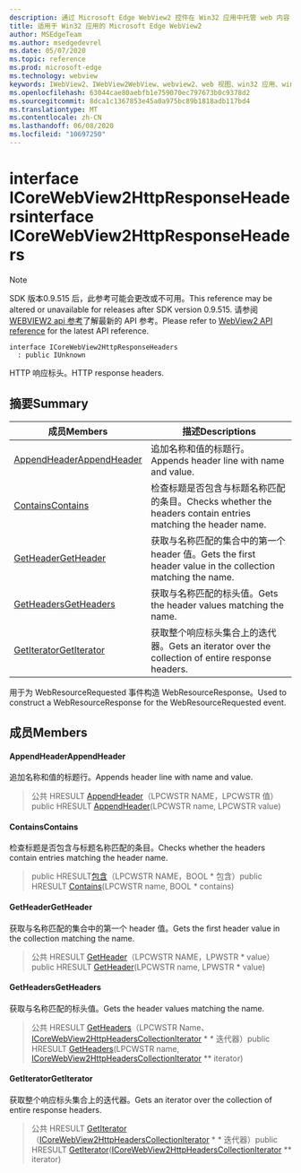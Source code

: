```yaml
---
description: 通过 Microsoft Edge WebView2 控件在 Win32 应用中托管 web 内容
title: 适用于 Win32 应用的 Microsoft Edge WebView2
author: MSEdgeTeam
ms.author: msedgedevrel
ms.date: 05/07/2020
ms.topic: reference
ms.prod: microsoft-edge
ms.technology: webview
keywords: IWebView2、IWebView2WebView、webview2、web 视图、win32 应用、win32、edge、ICoreWebView2、ICoreWebView2Controller、浏览器控件、边缘 html
ms.openlocfilehash: 63044cae80aebfb1e759070ec797673b0c9378d2
ms.sourcegitcommit: 8dca1c1367853e45a0a975bc89b1818adb117bd4
ms.translationtype: MT
ms.contentlocale: zh-CN
ms.lasthandoff: 06/08/2020
ms.locfileid: "10697250"
---
```

# <span data-ttu-id="7a188-104">interface ICoreWebView2HttpResponseHeaders</span><span class="sxs-lookup"><span data-stu-id="7a188-104">interface ICoreWebView2HttpResponseHeaders</span></span> 

> [!NOTE]
> <span data-ttu-id="7a188-105">SDK 版本0.9.515 后，此参考可能会更改或不可用。</span><span class="sxs-lookup"><span data-stu-id="7a188-105">This reference may be altered or unavailable for releases after SDK version 0.9.515.</span></span> <span data-ttu-id="7a188-106">请参阅[WEBVIEW2 api 参考](../../../webview2-api-reference.md)了解最新的 API 参考。</span><span class="sxs-lookup"><span data-stu-id="7a188-106">Please refer to [WebView2 API reference](../../../webview2-api-reference.md) for the latest API reference.</span></span>

```
interface ICoreWebView2HttpResponseHeaders
  : public IUnknown
```

<span data-ttu-id="7a188-107">HTTP 响应标头。</span><span class="sxs-lookup"><span data-stu-id="7a188-107">HTTP response headers.</span></span>

## <span data-ttu-id="7a188-108">摘要</span><span class="sxs-lookup"><span data-stu-id="7a188-108">Summary</span></span>

 <span data-ttu-id="7a188-109">成员</span><span class="sxs-lookup"><span data-stu-id="7a188-109">Members</span></span>                        | <span data-ttu-id="7a188-110">描述</span><span class="sxs-lookup"><span data-stu-id="7a188-110">Descriptions</span></span>
--------------------------------|---------------------------------------------
[<span data-ttu-id="7a188-111">AppendHeader</span><span class="sxs-lookup"><span data-stu-id="7a188-111">AppendHeader</span></span>](#appendheader) | <span data-ttu-id="7a188-112">追加名称和值的标题行。</span><span class="sxs-lookup"><span data-stu-id="7a188-112">Appends header line with name and value.</span></span>
[<span data-ttu-id="7a188-113">Contains</span><span class="sxs-lookup"><span data-stu-id="7a188-113">Contains</span></span>](#contains) | <span data-ttu-id="7a188-114">检查标题是否包含与标题名称匹配的条目。</span><span class="sxs-lookup"><span data-stu-id="7a188-114">Checks whether the headers contain entries matching the header name.</span></span>
[<span data-ttu-id="7a188-115">GetHeader</span><span class="sxs-lookup"><span data-stu-id="7a188-115">GetHeader</span></span>](#getheader) | <span data-ttu-id="7a188-116">获取与名称匹配的集合中的第一个 header 值。</span><span class="sxs-lookup"><span data-stu-id="7a188-116">Gets the first header value in the collection matching the name.</span></span>
[<span data-ttu-id="7a188-117">GetHeaders</span><span class="sxs-lookup"><span data-stu-id="7a188-117">GetHeaders</span></span>](#getheaders) | <span data-ttu-id="7a188-118">获取与名称匹配的标头值。</span><span class="sxs-lookup"><span data-stu-id="7a188-118">Gets the header values matching the name.</span></span>
[<span data-ttu-id="7a188-119">GetIterator</span><span class="sxs-lookup"><span data-stu-id="7a188-119">GetIterator</span></span>](#getiterator) | <span data-ttu-id="7a188-120">获取整个响应标头集合上的迭代器。</span><span class="sxs-lookup"><span data-stu-id="7a188-120">Gets an iterator over the collection of entire response headers.</span></span>

<span data-ttu-id="7a188-121">用于为 WebResourceRequested 事件构造 WebResourceResponse。</span><span class="sxs-lookup"><span data-stu-id="7a188-121">Used to construct a WebResourceResponse for the WebResourceRequested event.</span></span>

## <span data-ttu-id="7a188-122">成员</span><span class="sxs-lookup"><span data-stu-id="7a188-122">Members</span></span>

#### <span data-ttu-id="7a188-123">AppendHeader</span><span class="sxs-lookup"><span data-stu-id="7a188-123">AppendHeader</span></span> 

<span data-ttu-id="7a188-124">追加名称和值的标题行。</span><span class="sxs-lookup"><span data-stu-id="7a188-124">Appends header line with name and value.</span></span>

> <span data-ttu-id="7a188-125">公共 HRESULT [AppendHeader](#appendheader)（LPCWSTR NAME，LPCWSTR 值）</span><span class="sxs-lookup"><span data-stu-id="7a188-125">public HRESULT [AppendHeader](#appendheader)(LPCWSTR name, LPCWSTR value)</span></span>

#### <span data-ttu-id="7a188-126">Contains</span><span class="sxs-lookup"><span data-stu-id="7a188-126">Contains</span></span> 

<span data-ttu-id="7a188-127">检查标题是否包含与标题名称匹配的条目。</span><span class="sxs-lookup"><span data-stu-id="7a188-127">Checks whether the headers contain entries matching the header name.</span></span>

> <span data-ttu-id="7a188-128">public HRESULT[包含](#contains)（LPCWSTR NAME，BOOL \* 包含）</span><span class="sxs-lookup"><span data-stu-id="7a188-128">public HRESULT [Contains](#contains)(LPCWSTR name, BOOL \* contains)</span></span>

#### <span data-ttu-id="7a188-129">GetHeader</span><span class="sxs-lookup"><span data-stu-id="7a188-129">GetHeader</span></span> 

<span data-ttu-id="7a188-130">获取与名称匹配的集合中的第一个 header 值。</span><span class="sxs-lookup"><span data-stu-id="7a188-130">Gets the first header value in the collection matching the name.</span></span>

> <span data-ttu-id="7a188-131">公共 HRESULT [GetHeader](#getheader)（LPCWSTR NAME，LPWSTR \* value）</span><span class="sxs-lookup"><span data-stu-id="7a188-131">public HRESULT [GetHeader](#getheader)(LPCWSTR name, LPWSTR \* value)</span></span>

#### <span data-ttu-id="7a188-132">GetHeaders</span><span class="sxs-lookup"><span data-stu-id="7a188-132">GetHeaders</span></span> 

<span data-ttu-id="7a188-133">获取与名称匹配的标头值。</span><span class="sxs-lookup"><span data-stu-id="7a188-133">Gets the header values matching the name.</span></span>

> <span data-ttu-id="7a188-134">公共 HRESULT [GetHeaders](#getheaders)（LPCWSTR Name、 [ICoreWebView2HttpHeadersCollectionIterator](icorewebview2httpheaderscollectioniterator.md) \* \* 迭代器）</span><span class="sxs-lookup"><span data-stu-id="7a188-134">public HRESULT [GetHeaders](#getheaders)(LPCWSTR name, [ICoreWebView2HttpHeadersCollectionIterator](icorewebview2httpheaderscollectioniterator.md) \*\* iterator)</span></span>

#### <span data-ttu-id="7a188-135">GetIterator</span><span class="sxs-lookup"><span data-stu-id="7a188-135">GetIterator</span></span> 

<span data-ttu-id="7a188-136">获取整个响应标头集合上的迭代器。</span><span class="sxs-lookup"><span data-stu-id="7a188-136">Gets an iterator over the collection of entire response headers.</span></span>

> <span data-ttu-id="7a188-137">公共 HRESULT [GetIterator](#getiterator)（[ICoreWebView2HttpHeadersCollectionIterator](icorewebview2httpheaderscollectioniterator.md) \* \* 迭代器）</span><span class="sxs-lookup"><span data-stu-id="7a188-137">public HRESULT [GetIterator](#getiterator)([ICoreWebView2HttpHeadersCollectionIterator](icorewebview2httpheaderscollectioniterator.md) \*\* iterator)</span></span>

